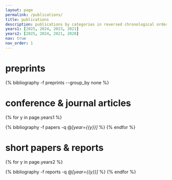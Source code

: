 ```yaml
---
layout: page
permalink: /publications/
title: publications
description: publications by categories in reversed chronological order <br> *equal contribution
years1: [2025, 2024, 2023, 2021]
years2: [2025, 2024, 2021, 2020]
nav: true
nav_order: 1
---
```


<!-- _pages/publications.md -->

<!-- Bibsearch Feature -->

<!-- {% include bib_search.liquid %} -->

<div class="publications">

<h1>preprints</h1>

{% bibliography -f preprints --group_by none %}

<h1>conference &amp; journal articles</h1>

{% for y in page.years1 %}
  <!-- <h2 class="year">{{y}}</h2> -->
  {% bibliography -f papers -q @*[year={{y}}]* %}
{% endfor %}

<h1> short papers &amp; reports  </h1>

{% for y in page.years2 %}
  <!-- <h2 class="year">{{y}}</h2> -->
  {% bibliography -f reports -q @*[year={{y}}]* %}
{% endfor %}

</div>
